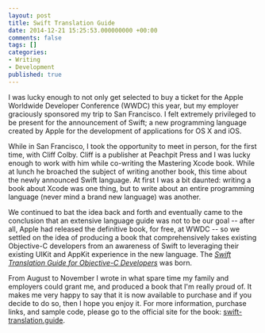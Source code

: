 ```yaml
---
layout: post
title: Swift Translation Guide
date: 2014-12-21 15:25:53.000000000 +00:00
comments: false
tags: []
categories:
- Writing
- Development
published: true
---
```


I was lucky enough to not only get selected to buy a ticket for the Apple Worldwide Developer Conference (WWDC) this year, but my employer graciously sponsored my trip to San Francisco. I felt extremely privileged to be present for the announcement of Swift; a new programming language created by Apple for the development of applications for OS X and iOS.

While in San Francisco, I took the opportunity to meet in person, for the first time, with Cliff Colby. Cliff is a publisher at Peachpit Press and I was lucky enough to work with him while co-writing the Mastering Xcode book. While at lunch he broached the subject of writing another book, this time about the newly announced Swift language. At first I was a bit daunted: writing a book about Xcode was one thing, but to write about an entire programming language (never mind a brand new language) was another.

We continued to bat the idea back and forth and eventually came to the conclusion that an extensive language guide was not to be our goal -- after all, Apple had released the definitive book, for free, at WWDC -- so we settled on the idea of producing a book that comprehensively takes existing Objective-C developers from an awareness of Swift to leveraging their existing UIKit and AppKit experience in the new language. The _[Swift Translation Guide for Objective-C Developers](http://swift-translation.guide/)_ was born.

From August to November I wrote in what spare time my family and employers could grant me, and produced a book that I'm really proud of. It makes me very happy to say that it is now available to purchase and if you decide to do so, then I hope you enjoy it. For more information, purchase links, and sample code, please go to the official site for the book: [swift-translation.guide](http://swift-translation.guide/).
